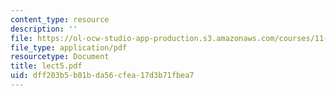 ```yaml
---
content_type: resource
description: ''
file: https://ol-ocw-studio-app-production.s3.amazonaws.com/courses/11-947-history-and-theory-of-historic-preservation-spring-2007/dff203b5b01bda56cfea17d3b71fbea7_lect5.pdf
file_type: application/pdf
resourcetype: Document
title: lect5.pdf
uid: dff203b5-b01b-da56-cfea-17d3b71fbea7
---
```

